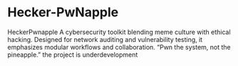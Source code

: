 # Hecker-PwNapple
HeckerPwnapple A cybersecurity toolkit blending meme culture with ethical hacking. Designed for network auditing and vulnerability testing, it emphasizes modular workflows and collaboration. “Pwn the system, not the pineapple.”
the project is underdevelopment 
